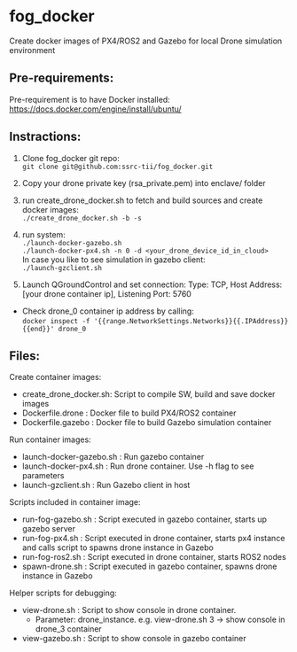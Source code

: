 # fog_docker
Create docker images of PX4/ROS2 and Gazebo for local Drone simulation environment

## Pre-requirements:
Pre-requirement is to have Docker installed:<br>
https://docs.docker.com/engine/install/ubuntu/

## Instractions:
1. Clone fog_docker git repo:<br>
`git clone git@github.com:ssrc-tii/fog_docker.git`

2. Copy your drone private key (rsa_private.pem) into enclave/ folder

3. run create_drone_docker.sh to fetch and build sources and create docker images:<br>
`./create_drone_docker.sh -b -s`

4. run system:<br>
`./launch-docker-gazebo.sh`<br>
`./launch-docker-px4.sh -n 0 -d <your_drone_device_id_in_cloud>`<br>
In case you like to see simulation in gazebo client:<br>
`./launch-gzclient.sh`

5. Launch QGroundControl and set connection: Type: TCP, Host Address: [your drone container ip], Listening Port: 5760
  * Check drone_0 container ip address by calling:<br>
`docker inspect -f '{{range.NetworkSettings.Networks}}{{.IPAddress}}{{end}}' drone_0`


## Files:

Create container images:
* create_drone_docker.sh: Script to compile SW, build and save docker images
* Dockerfile.drone : Docker file to build PX4/ROS2 container
* Dockerfile.gazebo : Docker file to build Gazebo simulation container

Run container images:
* launch-docker-gazebo.sh : Run gazebo container
* launch-docker-px4.sh : Run drone container. Use -h flag to see parameters
* launch-gzclient.sh : Run Gazebo client in host

Scripts included in container image:
* run-fog-gazebo.sh : Script executed in gazebo container, starts up gazebo server
* run-fog-px4.sh : Script executed in drone container, starts px4 instance and calls script to spawns drone instance in Gazebo
* run-fog-ros2.sh : Script executed in drone container, starts ROS2 nodes
* spawn-drone.sh : Script executed in gazebo container, spawns drone instance in Gazebo

Helper scripts for debugging:
* view-drone.sh : Script to show console in drone container.
  * Parameter: drone_instance. e.g. view-drone.sh 3   -> show console in drone_3 container
* view-gazebo.sh : Script to show console in gazebo container
